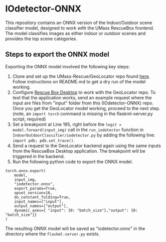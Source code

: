 # IOdetector-ONNX

This repository contains an ONNX version of the Indoor/Outdoor scene classifier model, designed to work with the UMass RescueBox frontend. The model classifies images as either indoor or outdoor scenes and provides the top scene categories.

## Steps to export the ONNX model

Exporting the ONNX model involved the following key steps:
1. Clone and set up the UMass-Rescue/GeoLocator repo found [here](https://github.com/UMass-Rescue/GeoLocator). Follow instructions on README.md to get a dry run of the model working.
2. Configure [Rescue Box Desktop](https://github.com/UMass-Rescue/RescueBox-Desktop/releases) to work with the GeoLocator repo. To test that the application works, send an example request where the input are files from "input" folder from this (IOdetector-ONNX) repo. Once you get the GeoLocator model working, proceed to the next step. (note, an ```import torch``` command is missing in the flaskml-server.py script, required)
3. Set a breakpoint at Line 195, right before the `logit = model.forward(input_img)` call in the `run_iodetector` function in `IndoorOutdoorClassifier/iodetector.py` by adding the following line: `import pdb; pdb.set_trace()`.
4. Send a request to the GeoLocator backend again using the same inputs from the RescueBox Desktop application. The breakpoint will be triggered in the backend.
5. Run the following python code to export the ONNX model.
```
torch.onnx.export(
    model,              
    input_img,        
    "iodetector.onnx",   
    export_params=True, 
    opset_version=16,    
    do_constant_folding=True, 
    input_names=["input"],  
    output_names=["output"],   
    dynamic_axes={ "input": {0: "batch_size"},"output": {0: "batch_size"}}
)
```

The resulting ONNX model will be saved as "iodetector.onnx" in the directory where the `flaskml-server.py` exists.
